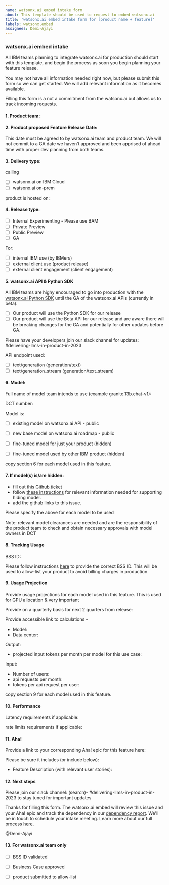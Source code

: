 ```yaml
---
name: watsonx.ai embed intake form
about: This template should be used to request to embed watsonx.ai 
title: 'watsonx.ai embed intake form for [product name + feature]'
labels: watsonx,embed
assignees: Demi-Ajayi 
---
```


### watsonx.ai embed intake

All IBM teams planning to integrate watsonx.ai for production should start with this template, and begin the process as soon you begin planning your feature release.

You may not have all information needed right now, but please submit this form so we can get started. We will add relevant information as it becomes available.

Filling this form is a not a commitment from the watsonx.ai but allows us to track incoming requests.

#### 1. Product team:

#### 2. Product proposed Feature Release Date:

This date must be agreed to by watsonx.ai team and product team. We will not commit to a GA date we haven’t approved and been apprised of ahead time with proper dev planning from both teams.

#### 3. Delivery type:

calling

- [ ] watsonx.ai on IBM Cloud
- [ ] watsonx.ai on-prem

product is hosted on:

#### 4. Release type:

- [ ] Internal Experimenting - Please use BAM
- [ ] Private Preview
- [ ] Public Preview
- [ ] GA

For:

- [ ] internal IBM use (by IBMers)
- [ ] external client use (product release)
- [ ] external client engagement (client engagement)

#### 5. watsonx.ai API & Python SDK

All IBM teams are highy encouraged to go into production with the [watsonx.ai Python SDK](https://ibm.github.io/watson-machine-learning-sdk/install.html) until the GA of the watsonx.ai APIs (currently in beta).

- [ ] Our product will use the Python SDK for our release
- [ ] Our product will use the Beta API for our release and are aware there will be breaking changes for the GA and potentially for other updates before GA. 

Please have your developers join our slack channel for updates: #delivering-llms-in-product-in-2023

API endpoint used:

- [ ] text/generation (generation/text)
- [ ] text/generation_stream (generation/text_stream)

#### 6. Model:

Full name of model team intends to use (example granite.13b.chat-v1):

DCT number:

Model is:

- [ ] existing model on watsonx.ai API - public

- [ ] new base model on watsonx.ai roadmap - public

- [ ] fine-tuned model for just your product (hidden)

- [ ] fine-tuned model used by other IBM product (hidden)

copy section 6 for each model used in this feature.

#### 7. If model(s) is/are hidden:

- fill out this [Github ticket](https://github.ibm.com/NGP-TWC/ml-planning/issues/new?assignees=julianpayne&labels=WML-BYOM%2Cwatsonx%2Cwatsonx-inference-proxy%2Cwatsonx-fm-dev%2CdevOps&template=wml-byom-onboarding.md&title=watsonx.ai+onboarding+request)
- follow [these instructions](https://ibm.ent.box.com/notes/1349751157331?s=bbp3rbdt29q81mqpci3ylopz43t1zc2b) for relevant information needed for supporting hiding model.
- add the github links to this issue.

Please specify  the above for each model to be used

Note: relevant model clearances are needed and are the responsibility of the product team to check and obtain necessary approvals with model owners in DCT

#### 8. Tracking Usage

BSS ID:

Please follow instructions [here](https://w3.ibm.com/w3publisher/using-llms-ibm/delivery-playbook/cost-tracking-getting-started) to provide the correct BSS ID. This will be used to allow-list your product to avoid billing charges in production. 



#### 9. Usage Projection

Provide usage projections for each model used in this feature. This is used for GPU allocation & very important

Provide on a quarterly basis for next 2 quarters from release:

Provide accessible link to calculations -

- Model:
- Data center:

Output:

- projected input tokens per month per model for this use case: 

Input:

- Number of users:
- api requests per month:
- tokens per api request per user:

copy section 9 for each model used in this feature.

#### 10. Performance

Latency requirements if applicable:

rate limits requirements if applicable:

#### 11. Aha!

Provide a link to your corresponding Aha! epic for this feature here:

Please be sure it includes (or include below):

- Feature Description (with relevant user stories): 

#### 12. Next steps

Please join our slack channel: (search)- #delivering-llms-in-product-in-2023 to stay tuned for important updates 

Thanks for filling this form. The watsonx.ai embed will review this issue and your Aha! epic and track the dependency in our [dependency report](https://ibm.biz/watsonxai-embed-dependency-report).
We'll be in touch to schedule your intake meeting.
Learn more about our full process [here.](https://w3.ibm.com/w3publisher/using-llms-ibm/delivery-playbook)  

@Demi-Ajayi

#### 13. For watsonx.ai team only
- [ ] BSS ID validated
- [ ] Business Case approved
- [ ] product submitted to allow-list

